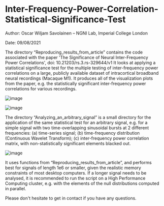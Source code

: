 # Inter-Frequency-Power-Correlation-Statistical-Significance-Test

Author: Oscar Wiljam Savolainen – NGNI Lab, Imperial College London

Date: 09/08/2021


The directory “Reproducing_results_from_article” contains the code associated with the paper 'The Significance of Neural Inter-Frequency Power Correlations', doi: 10.21203/rs.3.rs-329644/v1
It looks at applying a statistical significance test for the multiple testing of inter-frequency power correlations on a large, publicly available dataset of intracortical broadband neural recordings (Macaque M1). It produces all of the visualization plots from the paper, e.g. the statistically significant inter-frequency power correlations for various recordings.  

![image](https://github.com/OscarSavolainenDR/Inter-Frequency-Power-Correlation-Statistical-Significance-Test/assets/119876479/c4e344bf-5772-4e95-8ae3-3a5889064bd0)

![image](https://github.com/OscarSavolainenDR/Inter-Frequency-Power-Correlation-Statistical-Significance-Test/assets/119876479/61a71041-4c1d-4f16-97a3-b52cdb25b584)



The directory “Analyzing_an_arbitrary_signal” is a small directory for the application of the same statistical test for an arbitrary signal, e.g. for a simple signal with two time-overlapping sinusoidal bursts at 2 different frequencies: (a) time-series signal; (b) time-frequency distribution (Continuous Wavelet Transform); (c) inter-frequency power correlation matrix, with non-statistically significant elements blacked out.

![image](https://github.com/OscarSavolainenDR/Inter-Frequency-Power-Correlation-Statistical-Significance-Test/assets/119876479/20be26d1-12ff-4b05-b74a-41bade5946d3)


It uses functions from “Reproducing_results_from_article”, and performs best for signals of length 1e6 or smaller, given the realistic memory constraints of most desktop computers. If a longer signal needs to be analysed, it is recommended to run the script on a High Performance Computing cluster, e.g. with the elements of the null distributions computed in parallel. 

Please don't hesitate to get in contact if you have any questions.

